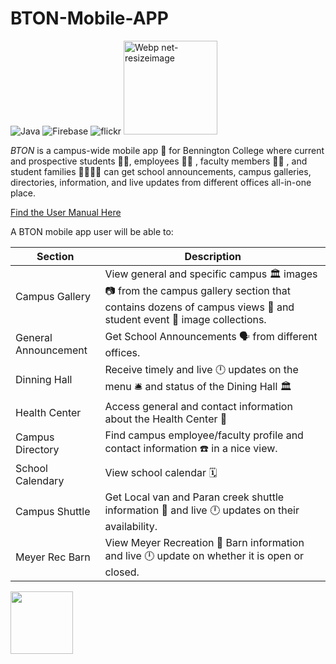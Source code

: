 # BTON-Mobile-APP
![Java](https://img.shields.io/badge/java-%23ED8B00.svg?style=for-the-badge&logo=java&logoColor=white) ![Firebase](https://img.shields.io/badge/firebase-%23039BE5.svg?style=for-the-badge&logo=firebase) ![flickr](https://camo.githubusercontent.com/4aca2899f626c1a24b18c65671a692c99fd1f473ad9f4d9991a4e53bca027c1a/68747470733a2f2f696d672e736869656c64732e696f2f7374617469632f76313f7374796c653d666f722d7468652d6261646765266d6573736167653d466c69636b7226636f6c6f723d303036334443266c6f676f3d466c69636b72266c6f676f436f6c6f723d464646464646266c6162656c3d)  <img width="150" alt="Webp net-resizeimage" src="https://user-images.githubusercontent.com/62855279/161869124-7d4499a9-1ecc-4606-b7f1-ada3621712e7.png">


*BTON* is a campus-wide mobile app :iphone: for Bennington College where current and prospective students :man_student:, employees :office_worker: , faculty members :woman_teacher: , and student families :family_man_man_girl_boy: can get school announcements, campus galleries, directories, information, and live updates from different offices all-in-one place. 

[Find the User Manual Here](https://drive.google.com/file/d/1iEqKGNU0TxwLQwtxCVeJDp5ipbOCa9i-/view?usp=sharing)

A BTON mobile app user will be able to:

| Section  | Description |
| ------------- | ------------- |
| Campus Gallery  | View general and specific campus :classical_building: images :camera: from the campus gallery section that contains dozens of campus views :school: and student event :tada: image collections.  |
| General Announcement  | Get School Announcements :speaking_head: from different offices.  |
|Dinning Hall|Receive timely and live :clock12: updates on the menu :bellhop_bell: and status of the Dining Hall :classical_building:|
|Health Center|Access general and contact information about the Health Center :hospital:|
|Campus Directory|Find campus employee/faculty profile and contact information :phone: in a nice view.|
|School Calendary|View school calendar :spiral_calendar:|
|Campus Shuttle|Get Local van and Paran creek shuttle information :taxi: and live :clock12: updates on their availability.|
|Meyer Rec Barn|View Meyer Recreation :running: Barn information and live :clock12: update on whether it is open or closed.|

<img src="https://user-images.githubusercontent.com/62855279/161874099-005243d4-c5e1-497d-b982-4f11e9086d26.jpg" width="100" height="100">
